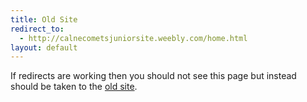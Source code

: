 ```yaml
---
title: Old Site
redirect_to:
  - http://calnecometsjuniorsite.weebly.com/home.html
layout: default
---
```


If redirects are working then you should not see this page but instead should be taken to the [old site](http://calnecometsjuniorsite.weebly.com/home.html).

